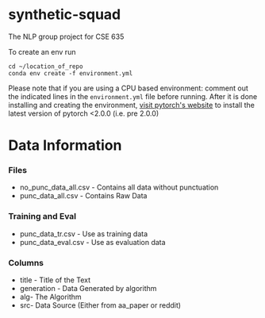 # synthetic-squad
The NLP group project for CSE 635

To create an env run

```
cd ~/location_of_repo
conda env create -f environment.yml
```

Please note that if you are using a CPU based environment: comment out the indicated lines in the `environment.yml` file before running.
After it is done installing and creating the environment, [visit pytorch's website](https://pytorch.org/get-started/previous-versions/) to install the latest version of pytorch <2.0.0 (i.e. pre 2.0.0)


# Data Information
 ### Files
- no_punc_data_all.csv - Contains all data without punctuation
- punc_data_all.csv - Contains Raw Data

### Training and Eval
- punc_data_tr.csv - Use as training data
- punc_data_eval.csv - Use as evaluation data
 
 ### Columns
- title - Title of the Text
- generation - Data Generated by algorithm
- alg- The Algorithm
- src- Data Source (Either from aa_paper or reddit)
